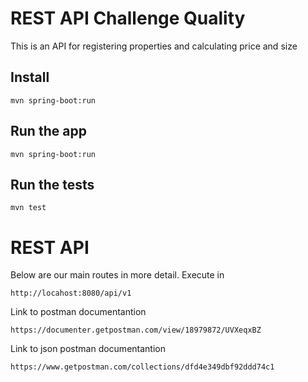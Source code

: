 # REST API Challenge Quality

This is an API for registering properties and calculating price and size


## Install

    mvn spring-boot:run

## Run the app

    mvn spring-boot:run

## Run the tests

    mvn test


# REST API

Below are our main routes in more detail. Execute in

    http://locahost:8080/api/v1

Link to postman documentantion

    https://documenter.getpostman.com/view/18979872/UVXeqxBZ

Link to json postman documentantion

    https://www.getpostman.com/collections/dfd4e349dbf92ddd74c1